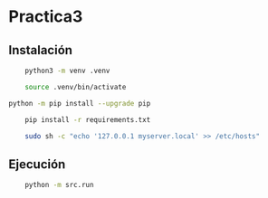 # Practica3

## Instalación

```bash
    python3 -m venv .venv
```

```bash
    source .venv/bin/activate
```

```bash
python -m pip install --upgrade pip
```

```bash
    pip install -r requirements.txt
```

```bash
    sudo sh -c "echo '127.0.0.1 myserver.local' >> /etc/hosts" 
```

## Ejecución

```bash
    python -m src.run
```
    



    
